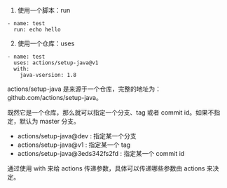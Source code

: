 1. 使用一个脚本：run

```
- name: test
  run: echo hello
```

2. 使用一个仓库：uses

```
- name: test
  uses: actions/setup-java@v1
  with:
    java-vsersion: 1.8
```

actions/setup-java 是来源于一个仓库，完整的地址为：github.com/actions/setup-java。

既然它是一个仓库，那么就可以指定一个分支、tag 或者 commit id。如果不指定，默认为 master 分支。

* actions/setup-java@dev : 指定某一个分支
* actions/setup-java@v1 : 指定某一个 tag
* actions/setup-java@3eds342fs2fd : 指定某一个 commit id

通过使用 with 来给 actions 传递参数，具体可以传递哪些参数由 actions 来决定。
